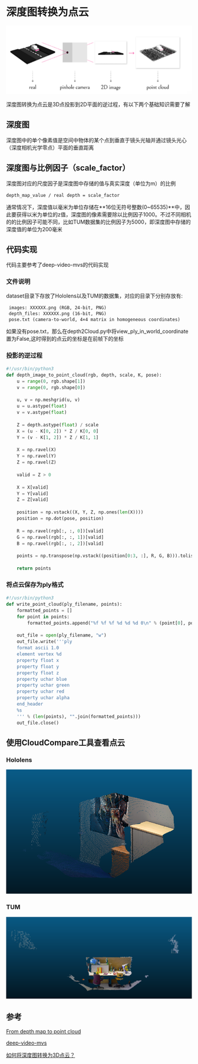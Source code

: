 # 深度图转换为点云
![pipeline](images/pipeline.png)

深度图转换为点云是3D点投影到2D平面的逆过程，有以下两个基础知识需要了解
## 深度图
深度图中的单个像素值是空间中物体的某个点到垂直于镜头光轴并通过镜头光心（深度相机光学零点）平面的垂直距离
## 深度图与比例因子（scale_factor）
深度图对应的尺度因子是深度图中存储的值与真实深度（单位为m）的比例
```
depth_map_value / real depth = scale_factor
```
通常情况下，深度值以毫米为单位存储在**16位无符号整数(0~65535)**中，因此要获得以米为单位的z值，深度图的像素需要除以比例因子1000。不过不同相机的的比例因子可能不同，比如TUM数据集的比例因子为5000，即深度图中存储的深度值的单位为200毫米

## 代码实现
代码主要参考了deep-video-mvs的代码实现

### 文件说明
dataset目录下存放了Hololens以及TUM的数据集，对应的目录下分别存放有:
```
 images: XXXXXX.png (RGB, 24-bit, PNG)
 depth_files: XXXXXX.png (16-bit, PNG)
 pose.txt (camera-to-world, 4×4 matrix in homogeneous coordinates)
```
如果没有pose.txt，那么在depth2Cloud.py中将view_ply_in_world_coordinate置为False,这时得到的点云的坐标是在前帧下的坐标
### 投影的逆过程

```python
#!/usr/bin/python3
def depth_image_to_point_cloud(rgb, depth, scale, K, pose):
    u = range(0, rgb.shape[1])
    v = range(0, rgb.shape[0])

    u, v = np.meshgrid(u, v)
    u = u.astype(float)
    v = v.astype(float)

    Z = depth.astype(float) / scale
    X = (u - K[0, 2]) * Z / K[0, 0]
    Y = (v - K[1, 2]) * Z / K[1, 1]

    X = np.ravel(X)
    Y = np.ravel(Y)
    Z = np.ravel(Z)

    valid = Z > 0

    X = X[valid]
    Y = Y[valid]
    Z = Z[valid]

    position = np.vstack((X, Y, Z, np.ones(len(X))))
    position = np.dot(pose, position)

    R = np.ravel(rgb[:, :, 0])[valid]
    G = np.ravel(rgb[:, :, 1])[valid]
    B = np.ravel(rgb[:, :, 2])[valid]

    points = np.transpose(np.vstack((position[0:3, :], R, G, B))).tolist()

    return points
```

### 将点云保存为ply格式
```python
#!/usr/bin/python3
def write_point_cloud(ply_filename, points):
    formatted_points = []
    for point in points:
        formatted_points.append("%f %f %f %d %d %d 0\n" % (point[0], point[1], point[2], point[3], point[4], point[5]))

    out_file = open(ply_filename, "w")
    out_file.write('''ply
    format ascii 1.0
    element vertex %d
    property float x
    property float y
    property float z
    property uchar blue
    property uchar green
    property uchar red
    property uchar alpha
    end_header
    %s
    ''' % (len(points), "".join(formatted_points)))
    out_file.close()
```

## 使用CloudCompare工具查看点云
### Hololens
![Hololens_ply](images/Hololens_ply.png)
### TUM
![TUM_ply](images/TUM_ply.png)


## 参考
[From depth map to point cloud](https://medium.com/yodayoda/from-depth-map-to-point-cloud-7473721d3f)

[deep-video-mvs](https://github.com/ardaduz/deep-video-mvs)

[如何将深度图转换为3D点云？](https://www.coder.work/article/2032574)
